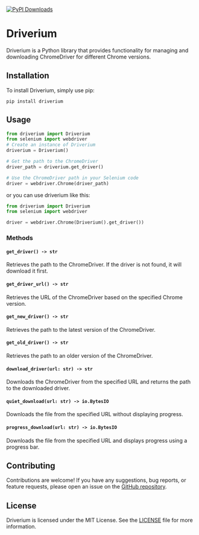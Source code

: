 [![PyPI Downloads](https://static.pepy.tech/badge/driverium)](https://pepy.tech/projects/driverium)
# Driverium

Driverium is a Python library that provides functionality for managing and downloading ChromeDriver for different Chrome versions.

## Installation

To install Driverium, simply use pip:

```shell
pip install driverium
```

## Usage

```python
from driverium import Driverium
from selenium import webdriver
# Create an instance of Driverium
driverium = Driverium()

# Get the path to the ChromeDriver
driver_path = driverium.get_driver()

# Use the ChromeDriver path in your Selenium code
driver = webdriver.Chrome(driver_path)
```
or you can use driverium like this:

```python
from driverium import Driverium
from selenium import webdriver

driver = webdriver.Chrome(Driverium().get_driver())
```

### Methods

#### `get_driver() -> str`

Retrieves the path to the ChromeDriver. If the driver is not found, it will download it first.

#### `get_driver_url() -> str`

Retrieves the URL of the ChromeDriver based on the specified Chrome version.

#### `get_new_driver() -> str`

Retrieves the path to the latest version of the ChromeDriver.

#### `get_old_driver() -> str`

Retrieves the path to an older version of the ChromeDriver.

#### `download_driver(url: str) -> str`

Downloads the ChromeDriver from the specified URL and returns the path to the downloaded driver.

#### `quiet_download(url: str) -> io.BytesIO`

Downloads the file from the specified URL without displaying progress.

#### `progress_download(url: str) -> io.BytesIO`

Downloads the file from the specified URL and displays progress using a progress bar.


## Contributing

Contributions are welcome! If you have any suggestions, bug reports, or feature requests, please open an issue on the [GitHub repository](https://github.com/d3kxrma/driverium).


## License

Driverium is licensed under the MIT License. See the [LICENSE](https://github.com/d3kxrma/driverium/blob/main/LICENSE) file for more information.
